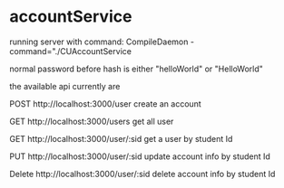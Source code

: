 # accountService

running server with command: CompileDaemon -command="./CUAccountService

normal password before hash is either "helloWorld" or "HelloWorld"

the available api currently are

POST http://localhost:3000/user create an account

GET http://localhost:3000/users get all user

GET http://localhost:3000/user/:sid get a user by student Id

PUT http://localhost:3000/user/:sid update account info by student Id

Delete http://localhost:3000/user/:sid delete account info by student Id
